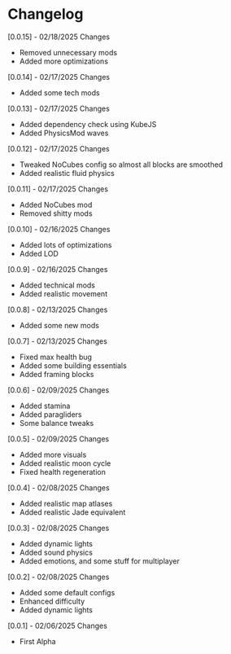 # Changelog

[0.0.15] - 02/18/2025
Changes
    <ul>
    <li> Removed unnecessary mods </li>
    <li> Added more optimizations </li>
    </ul>

[0.0.14] - 02/17/2025
Changes
    <ul>
    <li> Added some tech mods </li>
    </ul>

[0.0.13] - 02/17/2025
Changes
    <ul>
    <li> Added dependency check using KubeJS </li>
    <li> Added PhysicsMod waves </li>
    </ul>

[0.0.12] - 02/17/2025
Changes
    <ul>
    <li> Tweaked NoCubes config so almost all blocks are smoothed </li>
    <li> Added realistic fluid physics </li>
    </ul>

[0.0.11] - 02/17/2025
Changes
    <ul>
    <li> Added NoCubes mod </li>
    <li> Removed shitty mods </li>
    </ul>

[0.0.10] - 02/16/2025
Changes
    <ul>
    <li> Added lots of optimizations </li>
    <li> Added LOD </li>
    </ul>

[0.0.9] - 02/16/2025
Changes
    <ul>
    <li> Added technical mods </li>
    <li> Added realistic movement </li>
    </ul>

[0.0.8] - 02/13/2025
Changes
    <ul>
    <li> Added some new mods </li>
    </ul>

[0.0.7] - 02/13/2025
Changes
    <ul>
    <li> Fixed max health bug </li>
    <li> Added some building essentials </li>
    <li> Added framing blocks </li>
    </ul>

[0.0.6] - 02/09/2025
Changes
    <ul>
    <li> Added stamina </li>
    <li> Added paragliders </li>
    <li> Some balance tweaks </li>
    </ul>

[0.0.5] - 02/09/2025
Changes
    <ul>
    <li> Added more visuals </li>
    <li> Added realistic moon cycle </li>
    <li> Fixed health regeneration </li>
    </ul>

[0.0.4] - 02/08/2025
Changes
    <ul>
    <li> Added realistic map atlases </li>
    <li> Added realistic Jade equivalent </li>
    </ul>

[0.0.3] - 02/08/2025
Changes
    <ul>
    <li> Added dynamic lights </li>
    <li> Added sound physics </li>
    <li> Added emotions, and some stuff for multiplayer </li>
    </ul>

[0.0.2] - 02/08/2025
Changes
    <ul>
    <li> Added some default configs </li>
    <li> Enhanced difficulty </li>
    <li> Added dynamic lights </li>
    </ul>

[0.0.1] - 02/06/2025
Changes
    <ul>
    <li> First Alpha </li>
    </ul>